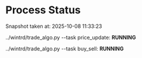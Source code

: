 # Process Status

Snapshot taken at: 2025-10-08 11:33:23

../wintrd/trade_algo.py --task price_update: **RUNNING**

../wintrd/trade_algo.py --task buy_sell: **RUNNING**

